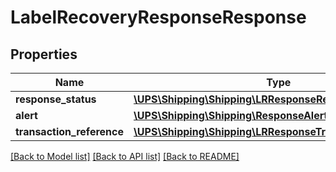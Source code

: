 # LabelRecoveryResponseResponse

## Properties
Name | Type | Description | Notes
------------ | ------------- | ------------- | -------------
**response_status** | [**\UPS\Shipping\Shipping\LRResponseResponseStatus**](LRResponseResponseStatus.md) |  | 
**alert** | [**\UPS\Shipping\Shipping\ResponseAlert**](ResponseAlert.md) |  | [optional] 
**transaction_reference** | [**\UPS\Shipping\Shipping\LRResponseTransactionReference**](LRResponseTransactionReference.md) |  | [optional] 

[[Back to Model list]](../../README.md#documentation-for-models) [[Back to API list]](../../README.md#documentation-for-api-endpoints) [[Back to README]](../../README.md)

